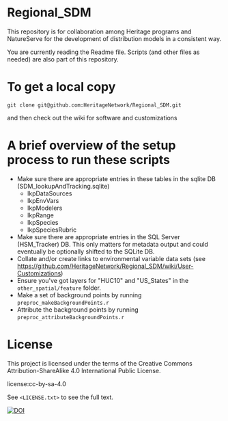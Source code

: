 # Regional_SDM

This repository is for collaboration among Heritage programs and NatureServe for the development of distribution models in a consistent way. 

You are currently reading the Readme file. Scripts (and other files as needed) are also part of this repository.

# To get a local copy

`git clone git@github.com:HeritageNetwork/Regional_SDM.git`

and then check out the wiki for software and customizations

# A brief overview of the setup process to run these scripts
 - Make sure there are appropriate entries in these tables in the sqlite DB (SDM_lookupAndTracking.sqlite)
   - lkpDataSources
   - lkpEnvVars
   - lkpModelers
   - lkpRange
   - lkpSpecies
   - lkpSpeciesRubric
 - Make sure there are appropriate entries in the SQL Server (HSM_Tracker) DB. 
   This only matters for metadata output and could eventually be optionally 
   shifted to the SQLite DB. 
 - Collate and/or create links to environmental variable data sets (see
   https://github.com/HeritageNetwork/Regional_SDM/wiki/User-Customizations)
 - Ensure you've got layers for "HUC10" and "US_States" in the `other_spatial/feature` folder. 
 - Make a set of background points by running `preproc_makeBackgroundPoints.r`
 - Attribute the background points by running `preproc_attributeBackgroundPoints.r`
 

License
=======
This project is licensed under the terms of the Creative Commons Attribution-ShareAlike 4.0 International Public
License.

license:cc-by-sa-4.0

See `<LICENSE.txt>` to see the full text.


[![DOI](https://zenodo.org/badge/DOI/10.5281/zenodo.3874896.svg)](https://doi.org/10.5281/zenodo.3874896)
